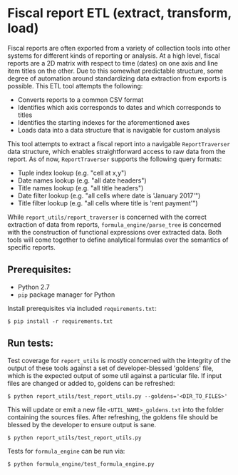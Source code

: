 # Fiscal report ETL (extract, transform, load)

Fiscal reports are often exported from a variety of collection tools into other
systems for different kinds of reporting or analysis. At a high level, fiscal
reports are a 2D matrix with respect to time (dates) on one axis and line item
titles on the other. Due to this somewhat predictable structure, some degree of
automation around standardizing data extraction from exports is possible. This
ETL tool attempts the following:

- Converts reports to a common CSV format
- Identifies which axis corresponds to dates and which corresponds to titles
- Identifies the starting indexes for the aforementioned axes
- Loads data into a data structure that is navigable for custom analysis

This tool attempts to extract a fiscal report into a navigable `ReportTraverser`
data structure, which enables straightforward access to raw data from the
report. As of now, `ReportTraverser` supports the following query formats:

- Tuple index lookup (e.g. "cell at x,y")
- Date names lookup (e.g. "all date headers")
- Title names lookup (e.g. "all title headers")
- Date filter lookup (e.g. "all cells where date is 'January 2017'")
- Title filter lookup (e.g. "all cells where title is 'rent payment'")

While `report_utils/report_traverser` is concerned with the correct extraction of
data from reports, `formula_engine/parse_tree` is concerned with the construction
of functional expressions over extracted data. Both tools will come together to
define analytical formulas over the semantics of specific reports.

## Prerequisites:

- Python 2.7
- `pip` package manager for Python

Install prerequisites via included `requirements.txt`:

```
$ pip install -r requirements.txt
```

## Run tests:

Test coverage for `report_utils` is mostly concerned with the integrity of the
output of these tools against a set of developer-blessed 'goldens' file, which
is the expected output of some util against a particular file. If input files
are changed or added to, goldens can be refreshed:
```
$ python report_utils/test_report_utils.py --goldens='<DIR_TO_FILES>'
```
This will update or emit a new file `<UTIL_NAME>_goldens.txt` into the folder
containing the sources files. After refreshing, the goldens file should be
blessed by the developer to ensure output is sane.
```
$ python report_utils/test_report_utils.py
```
Tests for `formula_engine` can be run via:
```
$ python formula_engine/test_formula_engine.py
```
